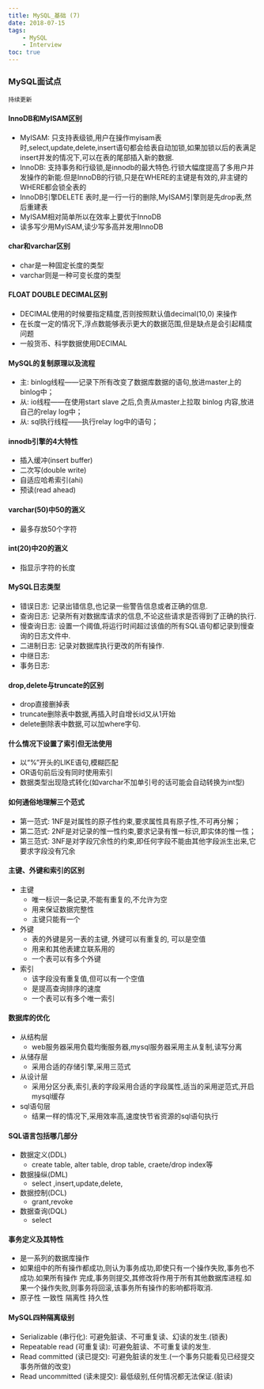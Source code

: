 ```yaml
---
title: MySQL_基础 (7)
date: 2018-07-15
tags: 
    - MySQL
    - Interview
toc: true
---
```


### MySQL面试点
    持续更新

<!-- more -->

#### InnoDB和MyISAM区别
- MyISAM: 只支持表级锁,用户在操作myisam表时,select,update,delete,insert语句都会给表自动加锁,如果加锁以后的表满足insert并发的情况下,可以在表的尾部插入新的数据.
- InnoDB: 支持事务和行级锁,是innodb的最大特色.行锁大幅度提高了多用户并发操作的新能.但是InnoDB的行锁,只是在WHERE的主键是有效的,非主键的WHERE都会锁全表的
- InnoDB引擎DELETE 表时,是一行一行的删除,MyISAM引擎则是先drop表,然后重建表
- MyISAM相对简单所以在效率上要优于InnoDB
- 读多写少用MyISAM,读少写多高并发用InnoDB

#### char和varchar区别
- char是一种固定长度的类型
- varchar则是一种可变长度的类型

#### FLOAT DOUBLE DECIMAL区别
- DECIMAL使用的时候要指定精度,否则按照默认值decimal(10,0) 来操作
- 在长度一定的情况下,浮点数能够表示更大的数据范围,但是缺点是会引起精度问题
- 一般货币、科学数据使用DECIMAL

#### MySQL的复制原理以及流程
- 主: binlog线程——记录下所有改变了数据库数据的语句,放进master上的binlog中；
- 从: io线程——在使用start slave 之后,负责从master上拉取 binlog 内容,放进 自己的relay log中；
- 从: sql执行线程——执行relay log中的语句；

#### innodb引擎的4大特性
- 插入缓冲(insert buffer)
- 二次写(double write)
- 自适应哈希索引(ahi)
- 预读(read ahead)

#### varchar(50)中50的涵义
- 最多存放50个字符

#### int(20)中20的涵义  
- 指显示字符的长度

#### MySQL日志类型
- 错误日志: 记录出错信息,也记录一些警告信息或者正确的信息.
- 查询日志: 记录所有对数据库请求的信息,不论这些请求是否得到了正确的执行.
- 慢查询日志: 设置一个阈值,将运行时间超过该值的所有SQL语句都记录到慢查询的日志文件中.
- 二进制日志: 记录对数据库执行更改的所有操作.
- 中继日志: 
- 事务日志: 

#### drop,delete与truncate的区别
- drop直接删掉表 
- truncate删除表中数据,再插入时自增长id又从1开始 
- delete删除表中数据,可以加where字句.

#### 什么情况下设置了索引但无法使用 
- 以“%”开头的LIKE语句,模糊匹配
- OR语句前后没有同时使用索引
- 数据类型出现隐式转化(如varchar不加单引号的话可能会自动转换为int型)

#### 如何通俗地理解三个范式
- 第一范式: 1NF是对属性的原子性约束,要求属性具有原子性,不可再分解；
- 第二范式: 2NF是对记录的惟一性约束,要求记录有惟一标识,即实体的惟一性；  
- 第三范式: 3NF是对字段冗余性的约束,即任何字段不能由其他字段派生出来,它要求字段没有冗余

#### 主键、外键和索引的区别
- 主键
    * 唯一标识一条记录,不能有重复的,不允许为空
    * 用来保证数据完整性
    * 主键只能有一个
- 外键
    * 表的外键是另一表的主键, 外键可以有重复的, 可以是空值
    * 用来和其他表建立联系用的
    * 一个表可以有多个外键
- 索引
    * 该字段没有重复值,但可以有一个空值
    * 是提高查询排序的速度
    * 一个表可以有多个唯一索引

#### 数据库的优化
- 从结构层
    * web服务器采用负载均衡服务器,mysql服务器采用主从复制,读写分离
- 从储存层
    * 采用合适的存储引擎,采用三范式
- 从设计层
    * 采用分区分表,索引,表的字段采用合适的字段属性,适当的采用逆范式,开启mysql缓存
- sql语句层
    * 结果一样的情况下,采用效率高,速度快节省资源的sql语句执行

#### SQL语言包括哪几部分
- 数据定义(DDL)
    * create table, alter table, drop table, craete/drop index等
- 数据操纵(DML)
    * select ,insert,update,delete,
- 数据控制(DCL)
    * grant,revoke
- 数据查询(DQL)
    * select

#### 事务定义及其特性
- 是一系列的数据库操作
- 如果组中的所有操作都成功,则认为事务成功,即使只有一个操作失败,事务也不成功.如果所有操作 完成,事务则提交,其修改将作用于所有其他数据库进程.如果一个操作失败,则事务将回滚,该事务所有操作的影响都将取消.
- 原子性 一致性 隔离性 持久性

#### MySQL四种隔离级别
- Serializable (串行化): 可避免脏读、不可重复读、幻读的发生.(锁表)
- Repeatable read (可重复读): 可避免脏读、不可重复读的发生.
- Read committed (读已提交): 可避免脏读的发生.(一个事务只能看见已经提交事务所做的改变)
- Read uncommitted (读未提交): 最低级别,任何情况都无法保证.(脏读)
